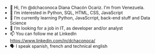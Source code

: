 - 👋 Hi, I’m @dchaconoca Diana Chacón Ocariz. I'm from Venezuela.
- 👀 I’m interested in Python, SQL, HTML, CSS, JavaScript
- 🌱 I’m currently learning Python, JavaScrript, back-end stuff and Data Science
- 💞️ I’m looking for a job in IT, as developer and/or analyst
- 📫 You can follow me at LinkedIn https://www.linkedin.com/in/dchaconoca/
- 🗣 I speak spanish, french and technical english


